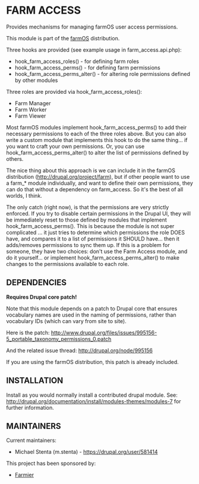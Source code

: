 FARM ACCESS
===========

Provides mechanisms for managing farmOS user access permissions.

This module is part of the [farmOS](http://drupal.org/project/farm)
distribution.

Three hooks are provided (see example usage in farm_access.api.php):

* hook_farm_access_roles() - for defining farm roles
* hook_farm_access_perms() - for defining farm permissions
* hook_farm_access_perms_alter() - for altering role permissions defined by other modules

Three roles are provided via hook_farm_access_roles():

* Farm Manager
* Farm Worker
* Farm Viewer

Most farmOS modules implement hook_farm_access_perms() to add their necessary
permissions to each of the three roles above. But you can also write a custom
module that implements this hook to do the same thing... if you want to craft
your own permissions. Or, you can use hook_farm_access_perms_alter() to alter
the list of permissions defined by others.

The nice thing about this approach is we can include it in the farmOS
distribution (http://drupal.org/project/farm), but if other people want to use
a farm_* module individually, and want to define their own permissions, they
can do that without a dependency on farm_access. So it's the best of all worlds,
I think.

The only catch (right now), is that the permissions are very strictly enforced.
If you try to disable certain permissions in the Drupal UI, they will be
immediately reset to those defined by modules that implement
hook_farm_access_perms(). This is because the module is not super complicated
... it just tries to determine which permissions the role DOES have, and
compares it to a list of permissions it SHOULD have... then it adds/removes
permissions to sync them up. If this is a problem for someone, they have two
choices: don't use the Farm Access module, and do it yourself... or implement
hook_farm_access_perms_alter() to make changes to the permissions available
to each role.

DEPENDENCIES
------------

**Requires Drupal core patch!**

Note that this module depends on a patch to Drupal core that ensures vocabulary
names are used in the naming of permissions, rather than vocabulary IDs (which
can vary from site to site).

Here is the patch: http://www.drupal.org/files/issues/995156-5_portable_taxonomy_permissions_0.patch

And the related issue thread: http://drupal.org/node/995156

If you are using the farmOS distribution, this patch is already included.

INSTALLATION
------------

Install as you would normally install a contributed drupal module. See:
http://drupal.org/documentation/install/modules-themes/modules-7 for further
information.

MAINTAINERS
-----------

Current maintainers:
 * Michael Stenta (m.stenta) - https://drupal.org/user/581414

This project has been sponsored by:
 * [Farmier](http://farmier.com)
